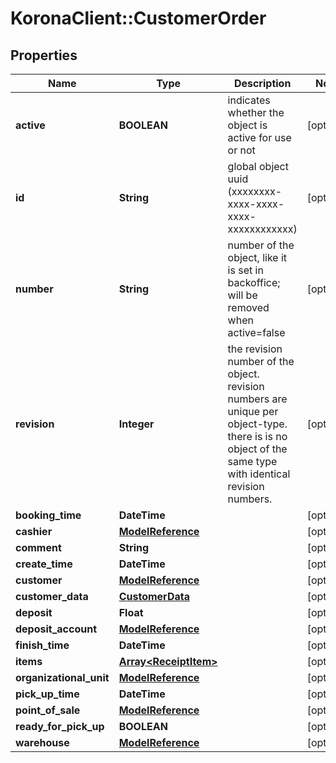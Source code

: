 # KoronaClient::CustomerOrder

## Properties
Name | Type | Description | Notes
------------ | ------------- | ------------- | -------------
**active** | **BOOLEAN** | indicates whether the object is active for use or not | [optional] 
**id** | **String** | global object uuid (xxxxxxxx-xxxx-xxxx-xxxx-xxxxxxxxxxxx) | [optional] 
**number** | **String** | number of the object, like it is set in backoffice; will be removed when active&#x3D;false | [optional] 
**revision** | **Integer** | the revision number of the object. revision numbers are unique per object-type. there is is no object of the same type with identical revision numbers. | [optional] 
**booking_time** | **DateTime** |  | [optional] 
**cashier** | [**ModelReference**](ModelReference.md) |  | [optional] 
**comment** | **String** |  | [optional] 
**create_time** | **DateTime** |  | [optional] 
**customer** | [**ModelReference**](ModelReference.md) |  | [optional] 
**customer_data** | [**CustomerData**](CustomerData.md) |  | [optional] 
**deposit** | **Float** |  | [optional] 
**deposit_account** | [**ModelReference**](ModelReference.md) |  | [optional] 
**finish_time** | **DateTime** |  | [optional] 
**items** | [**Array&lt;ReceiptItem&gt;**](ReceiptItem.md) |  | [optional] 
**organizational_unit** | [**ModelReference**](ModelReference.md) |  | [optional] 
**pick_up_time** | **DateTime** |  | [optional] 
**point_of_sale** | [**ModelReference**](ModelReference.md) |  | [optional] 
**ready_for_pick_up** | **BOOLEAN** |  | [optional] 
**warehouse** | [**ModelReference**](ModelReference.md) |  | [optional] 


